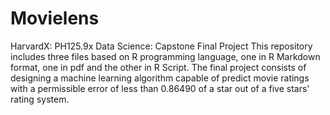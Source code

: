 # Movielens
HarvardX: PH125.9x Data Science: Capstone Final Project
This repository includes three files based on R programming language, one in R Markdown format, one in pdf and the other in R Script.
The final project consists of designing a machine learning algorithm capable of predict movie ratings with a permissible error of less than 0.86490 of a star out of a five stars' rating system.
